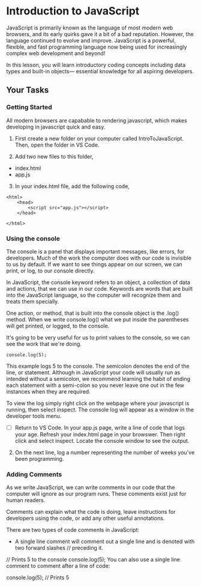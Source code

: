 # Introduction to JavaScript

JavaScript is primarily known as the language of most modern web browsers, and its early quirks gave it a bit of a bad reputation. However, the language continued to evolve and improve. JavaScript is a powerful, flexible, and fast programming language now being used for increasingly complex web development and beyond!

In this lesson, you will learn introductory coding concepts including data types and built-in objects— essential knowledge for all aspiring developers.

## Your Tasks

### Getting Started

All modern browsers are capabable to rendering javascript, which makes developing in javascript quick and easy. 

1. First create a new folder on your computer called IntroToJavaScript.  Then, open the folder in VS Code.

2. Add two new files to this folder, 

- index.html
- app.js

3. In your index.html file, add the following code,

```
<html>
    <head>
        <script src="app.js"></script>
    </head>

</html>
``` 

### Using the console

The console is a panel that displays important messages, like errors, for developers. Much of the work the computer does with our code is invisible to us by default. If we want to see things appear on our screen, we can print, or log, to our console directly.

In JavaScript, the console keyword refers to an object, a collection of data and actions, that we can use in our code. Keywords are words that are built into the JavaScript language, so the computer will recognize them and treats them specially.

One action, or method, that is built into the console object is the .log() method. When we write console.log() what we put inside the parentheses will get printed, or logged, to the console.

It's going to be very useful for us to print values to the console, so we can see the work that we're doing.

```
console.log(5);

```
This example logs 5 to the console. The semicolon denotes the end of the line, or statement. Although in JavaScript your code will usually run as intended without a semicolon, we recommend learning the habit of ending each statement with a semi-colon so you never leave one out in the few instances when they are required.

To view the log simply right click on the webpage where your javascript is running, then select inspect.  The console log will appear as a window in the developer tools menu. 

- [ ] Return to VS Code.  In your app.js page, write a line of code that logs your age.  Refresh your index.html page in your browswer.  Then right click and select inspect. Locate the console window to see the output.

2.  On the next line, log a number representing the number of weeks you've been programming.

### Adding Comments

As we write JavaScript, we can write comments in our code that the computer will ignore as our program runs. These comments exist just for human readers.

Comments can explain what the code is doing, leave instructions for developers using the code, or add any other useful annotations.

There are two types of code comments in JavaScript:

- A single line comment will comment out a single line and is denoted with two forward slashes // preceding it.

// Prints 5 to the console
console.log(5);
You can also use a single line comment to comment after a line of code:

console.log(5);  // Prints 5

















